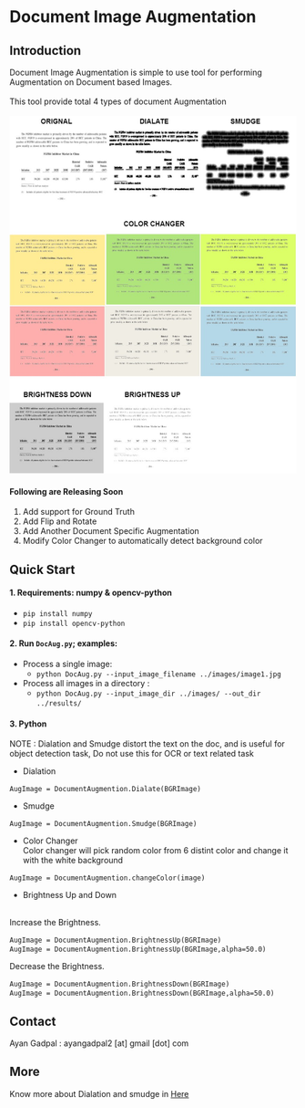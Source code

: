 # Document Image Augmentation
## Introduction
Document Image Augmentation is simple to use tool for performing  Augmentation on Document based Images.<br><br>
This tool provide total 4 types of document Augmentation <br><br>
![Documents Image Type](https://github.com/AyanGadpal/Document-Image-Augmentation/blob/master/Images/AugTypes.jpg)

#### Following are Releasing Soon
1) Add support for Ground Truth 
2) Add Flip and Rotate
3) Add Another Document Specific Augmentation 
4) Modify Color Changer to automatically detect background color

## Quick Start
#### 1. Requirements: numpy & opencv-python
* `pip install numpy`
* `pip install opencv-python`
#### 2. Run ```DocAug.py```; examples:
 * Process a single image: 
    * `python DocAug.py --input_image_filename ../images/image1.jpg`
 * Process all images in a directory : 
    * `python DocAug.py --input_image_dir ../images/ --out_dir ../results/`
#### 3. Python
NOTE : Dialation and Smudge distort the text on the doc, and is useful for object detection task, Do not use this for OCR or text related task <br>
* Dialation
```
AugImage = DocumentAugmention.Dialate(BGRImage)
```
* Smudge
```
AugImage = DocumentAugmention.Smudge(BGRImage)
```
* Color Changer <br>
Color changer will pick random color from 6 distint color and change it with the white background
```
AugImage = DocumentAugmention.changeColor(image)
```

* Brightness Up and Down <br><br>

Increase the Brightness.
```
AugImage = DocumentAugmention.BrightnessUp(BGRImage)
AugImage = DocumentAugmention.BrightnessUp(BGRImage,alpha=50.0)
```
Decrease the Brightness.
```
AugImage = DocumentAugmention.BrightnessDown(BGRImage)
AugImage = DocumentAugmention.BrightnessDown(BGRImage,alpha=50.0)
```
## Contact
Ayan Gadpal : ayangadpal2 [at] gmail [dot] com <br>

## More
Know more about Dialation and smudge in [Here](https://github.com/DevashishPrasad/CascadeTabNet)

